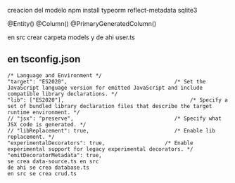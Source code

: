 

creacion del modelo
npm install typeorm reflect-metadata sqlite3

@Entity()
@Column()
@PrimaryGeneratedColumn()

en src crear carpeta models y de ahi user.ts
## en tsconfig.json
    /* Language and Environment */
    "target": "ES2020",                                  /* Set the JavaScript language version for emitted JavaScript and include compatible library declarations. */
    "lib": ["ES2020"],                                        /* Specify a set of bundled library declaration files that describe the target runtime environment. */
    // "jsx": "preserve",                                /* Specify what JSX code is generated. */
    // "libReplacement": true,                           /* Enable lib replacement. */
    "experimentalDecorators": true,                   /* Enable experimental support for legacy experimental decorators. */
    "emitDecoratorMetadata": true,                    
    se crea data-source.ts en src
    de ahi se crea database.ts 
    en src se crea crud.ts